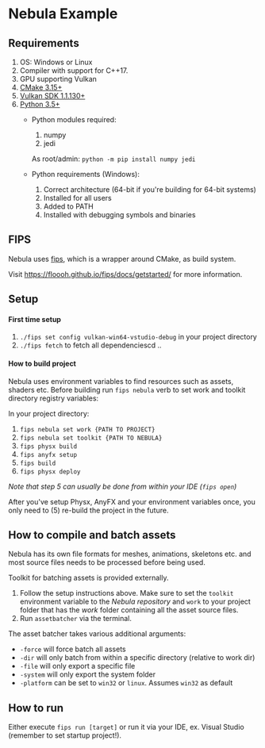 # Nebula Example

## Requirements
1. OS: Windows or Linux
2. Compiler with support for C++17.
3. GPU supporting Vulkan
4. [CMake 3.15+](https://cmake.org/download/)
5. [Vulkan SDK 1.1.130+](https://vulkan.lunarg.com/sdk/home)
6. [Python 3.5+](https://www.python.org/downloads)
    * Python modules required:
        1. numpy
        2. jedi
        
        As root/admin: `python -m pip install numpy jedi`
    * Python requirements (Windows):
        1. Correct architecture (64-bit if you're building for 64-bit systems)
        2. Installed for all users
        3. Added to PATH
        4. Installed with debugging symbols and binaries

## FIPS

Nebula uses [fips](https://floooh.github.io/fips/docs/getstarted/), which is a wrapper around CMake, as build system.

Visit https://floooh.github.io/fips/docs/getstarted/ for more information.

## Setup

#### First time setup

1. `./fips set config vulkan-win64-vstudio-debug` in your project directory
2. `./fips fetch` to fetch all dependenciescd ..

#### How to build project

Nebula uses environment variables to find resources such as assets, shaders etc.
Before building run `fips nebula` verb to set work and toolkit directory registry variables:

In your project directory:

  1. `fips nebula set work {PATH TO PROJECT}`
  2. `fips nebula set toolkit {PATH TO NEBULA}`
  3. `fips physx build`
  4. `fips anyfx setup`
  5. `fips build`
  6. `fips physx deploy`

*Note that step 5 can usually be done from within your IDE (`fips open`)*

After you've setup Physx, AnyFX and your environment variables once, you only need to (5) re-build the project in the future.

## How to compile and batch assets

Nebula has its own file formats for meshes, animations, skeletons etc. and most source files needs to be processed before being used.

Toolkit for batching assets is provided externally.

  1. Follow the setup instructions above. Make sure to set the `toolkit` environment variable to the *Nebula repository* and `work` to your project folder that has the *work* folder containing all the asset source files.
  2. Run `assetbatcher` via the terminal.

The asset batcher takes various additional arguments:

  * `-force` will force batch all assets
  * `-dir` will only batch from within a specific directory (relative to work dir)
  * `-file` will only export a specific file
  * `-system` will only export the system folder
  * `-platform` can be set to `win32` or `linux`. Assumes `win32` as default

## How to run

Either execute `fips run [target]` or run it via your IDE, ex. Visual Studio (remember to set startup project!).
